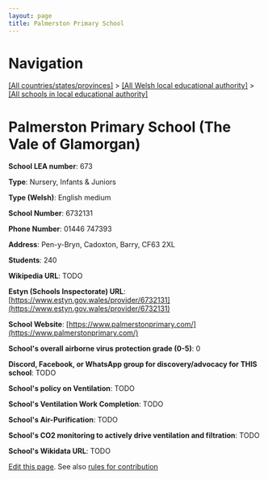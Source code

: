 ```yaml
---
layout: page
title: Palmerston Primary School
---
```

# Navigation

[[All countries/states/provinces]](../../..) > [[All Welsh local educational authority]](../..) > [[All schools in local educational authority]](..)

# Palmerston Primary School (The Vale of Glamorgan)

**School LEA number**: 673

**Type**: Nursery, Infants & Juniors

**Type (Welsh)**: English medium

**School Number**: 6732131

**Phone Number**: 01446 747393

**Address**: Pen-y-Bryn, Cadoxton, Barry, CF63 2XL

**Students**: 240

**Wikipedia URL**: TODO

**Estyn (Schools Inspectorate) URL**: [https://www.estyn.gov.wales/provider/6732131](https://www.estyn.gov.wales/provider/6732131)

**School Website**: [https://www.palmerstonprimary.com/](https://www.palmerstonprimary.com/)

**School's overall airborne virus protection grade (0-5)**: 0

**Discord, Facebook, or WhatsApp group for discovery/advocacy for THIS school**: TODO

**School's policy on Ventilation**: TODO

**School's Ventilation Work Completion**: TODO

**School's Air-Purification**: TODO

**School's CO2 monitoring to actively drive ventilation and filtration**: TODO

**School's Wikidata URL**: TODO




[Edit this page](https://github.com/ventilate-schools/Wales/edit/prif/./The_Vale_of_Glamorgan/Palmerston_Primary_School.md). See also [rules for contribution](../../../contribution-rules/)